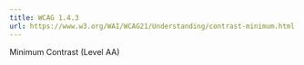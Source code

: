 ```yaml
---
title: WCAG 1.4.3
url: https://www.w3.org/WAI/WCAG21/Understanding/contrast-minimum.html
---
```

Minimum Contrast (Level AA)